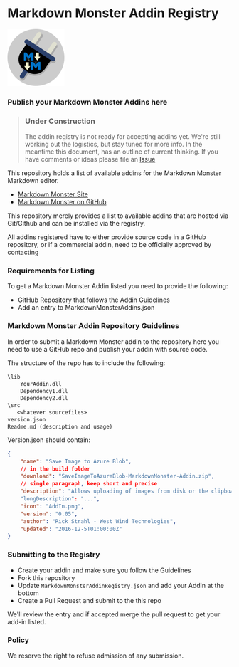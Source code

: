 # Markdown Monster Addin Registry

<img src="MarkdownMonsterAddins.png" style="height: 128px;" />

### Publish your Markdown Monster Addins here

> ### Under Construction
> The addin registry is not ready for accepting addins yet. We're still working out the logistics, but stay tuned for more info. In the meantime this document, has an outline of current thinking. If you have comments or ideas please file an [Issue](https://github.com/RickStrahl/MarkdownMonsterAddinsRegistry/issues)

This repository holds a list of available addins for the Markdown Monster Markdown editor.

* [Markdown Monster Site](http://markdownmonster.west-wind.com)
* [Markdown Monster on GitHub](https://github.com/RickStrahl/MarkdownMonster)

This repository merely provides a list to available addins that are hosted via Git/Github and can be installed via the registry.

All addins registered have to either provide source code in a GitHub repository, or if a commercial addin, need to be officially approved by contacting 

### Requirements for Listing
To get a Markdown Monster Addin listed you need to provide the following:

* GitHub Repository that follows the Addin Guidelines
* Add an entry to MarkdownMonsterAddins.json


### Markdown Monster Addin Repository Guidelines
In order to submit a Markdown Monster addin to the repository here you need to use a GitHub repo and publish your addin with source code. 

The structure of the repo has to include the following:

```
\lib
    YourAddin.dll
    Dependency1.dll
    Dependency2.dll
\src
   <whatever sourcefiles>
version.json
Readme.md (description and usage)
```

Version.json should contain:

```json
{
	"name": "Save Image to Azure Blob",
	// in the build folder
	"download": "SaveImageToAzureBlob-MarkdownMonster-Addin.zip",
	// single paragraph, keep short and precise
	"description": "Allows uploading of images from disk or the clipboard to Azure Blob Storage, and embedding the resulting URL as an image link into the current document."
	"longDescription": "...",
	"icon": "AddIn.png",
	"version": "0.05",
	"author": "Rick Strahl - West Wind Technologies",	
	"updated": "2016-12-5T01:00:00Z"
}  
```

### Submitting to the Registry
* Create your addin and make sure you follow the Guidelines
* Fork this repository
* Update `MarkdownMonsterAddinRegistry.json` and add your Addin at the bottom
* Create a Pull Request and submit to the this repo

We'll review the entry and if accepted merge the pull request to get your add-in listed.

### Policy
We reserve the right to refuse admission of any submission.